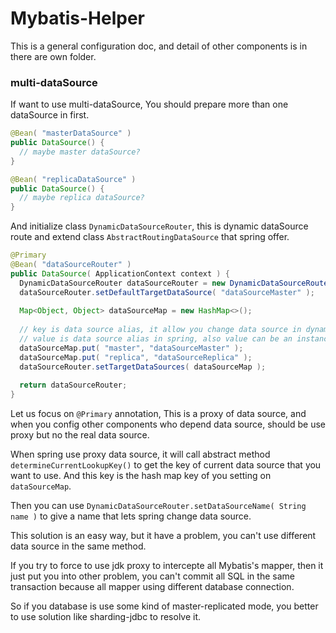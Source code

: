 # Mybatis-Helper

This is a general configuration doc, and detail of other components is in there are own folder.

### multi-dataSource

If want to use multi-dataSource, You should  prepare more than one dataSource in first.

```java
@Bean( "masterDataSource" )
public DataSource() {
  // maybe master dataSource?
}

@Bean( "replicaDataSource" )
public DataSource() {
  // maybe replica dataSource?
}
```

And initialize class `DynamicDataSourceRouter`, this is dynamic dataSource route and extend class `AbstractRoutingDataSource` that spring offer.

```java
@Primary
@Bean( "dataSourceRouter" )
public DataSource( ApplicationContext context ) {
  DynamicDataSourceRouter dataSourceRouter = new DynamicDataSourceRouter( context );
  dataSourceRouter.setDefaultTargetDataSource( "dataSourceMaster" );
  
  Map<Object, Object> dataSourceMap = new HashMap<>();
  
  // key is data source alias, it allow you change data source in dynamic
  // value is data source alias in spring, also value can be an instance of data source
  dataSourceMap.put( "master", "dataSourceMaster" );
  dataSourceMap.put( "replica", "dataSourceReplica" );
  dataSourceRouter.setTargetDataSources( dataSourceMap );
  
  return dataSourceRouter;
}
```

Let us focus on `@Primary` annotation, This is a proxy of data source, and when you config other components who depend data source, should be use proxy but no the real data source.

When spring use proxy data source, it will call abstract method `determineCurrentLookupKey()` to get the key of current data source that you want to use. And this key is the hash map key of you setting on `dataSourceMap`.

Then you can use `DynamicDataSourceRouter.setDataSourceName( String name )` to give a name that lets spring change data source.

This solution is an easy way, but it have a problem, you can't use different data source in the same method. 

If you try to force to use jdk proxy to intercepte all Mybatis's mapper, then it just put you into other problem, you can't commit all SQL in the same transaction because all mapper using different database connection.

So if you database is use some kind of master-replicated mode, you better to use solution like sharding-jdbc to resolve it.

